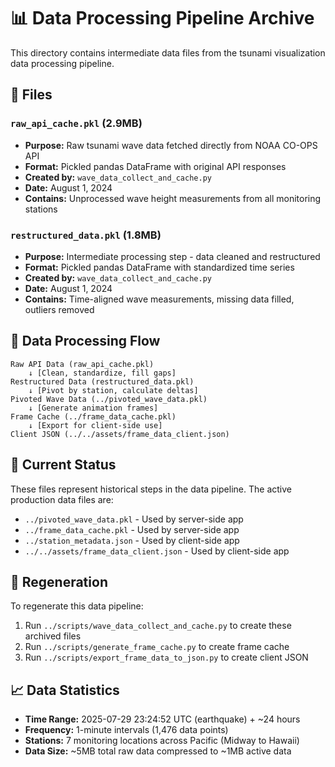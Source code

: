 # 📊 Data Processing Pipeline Archive

This directory contains intermediate data files from the tsunami visualization data processing pipeline.

## 📁 Files

### `raw_api_cache.pkl` (2.9MB)
- **Purpose:** Raw tsunami wave data fetched directly from NOAA CO-OPS API
- **Format:** Pickled pandas DataFrame with original API responses
- **Created by:** `wave_data_collect_and_cache.py`
- **Date:** August 1, 2024
- **Contains:** Unprocessed wave height measurements from all monitoring stations

### `restructured_data.pkl` (1.8MB)  
- **Purpose:** Intermediate processing step - data cleaned and restructured
- **Format:** Pickled pandas DataFrame with standardized time series
- **Created by:** `wave_data_collect_and_cache.py`
- **Date:** August 1, 2024
- **Contains:** Time-aligned wave measurements, missing data filled, outliers removed

## 🔄 Data Processing Flow

```
Raw API Data (raw_api_cache.pkl)
    ↓ [Clean, standardize, fill gaps]
Restructured Data (restructured_data.pkl) 
    ↓ [Pivot by station, calculate deltas]
Pivoted Wave Data (../pivoted_wave_data.pkl)
    ↓ [Generate animation frames]
Frame Cache (../frame_data_cache.pkl)
    ↓ [Export for client-side use]
Client JSON (../../assets/frame_data_client.json)
```

## 🎯 Current Status

These files represent historical steps in the data pipeline. The active production data files are:
- `../pivoted_wave_data.pkl` - Used by server-side app
- `../frame_data_cache.pkl` - Used by server-side app  
- `../station_metadata.json` - Used by client-side app
- `../../assets/frame_data_client.json` - Used by client-side app

## 🔧 Regeneration

To regenerate this data pipeline:
1. Run `../scripts/wave_data_collect_and_cache.py` to create these archived files
2. Run `../scripts/generate_frame_cache.py` to create frame cache
3. Run `../scripts/export_frame_data_to_json.py` to create client JSON

## 📈 Data Statistics

- **Time Range:** 2025-07-29 23:24:52 UTC (earthquake) + ~24 hours
- **Frequency:** 1-minute intervals (1,476 data points)
- **Stations:** 7 monitoring locations across Pacific (Midway to Hawaii)
- **Data Size:** ~5MB total raw data compressed to ~1MB active data
